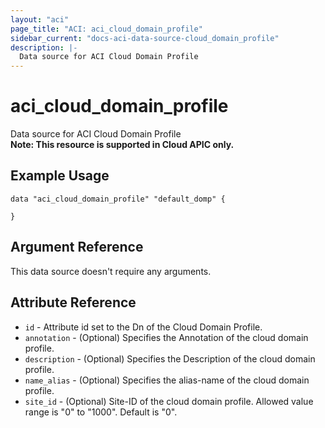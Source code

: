 ```yaml
---
layout: "aci"
page_title: "ACI: aci_cloud_domain_profile"
sidebar_current: "docs-aci-data-source-cloud_domain_profile"
description: |-
  Data source for ACI Cloud Domain Profile
---
```


# aci_cloud_domain_profile

Data source for ACI Cloud Domain Profile  
<b>Note: This resource is supported in Cloud APIC only.</b>

## Example Usage

```hcl
data "aci_cloud_domain_profile" "default_domp" {

}
```

## Argument Reference

This data source doesn't require any arguments.

## Attribute Reference

- `id` - Attribute id set to the Dn of the Cloud Domain Profile.
- `annotation` - (Optional) Specifies the Annotation of the cloud domain profile.
- `description` - (Optional) Specifies the Description of the cloud domain profile.
- `name_alias` - (Optional) Specifies the alias-name of the cloud domain profile.
- `site_id` - (Optional) Site-ID of the cloud domain profile. Allowed value range is "0" to "1000". Default is "0".
